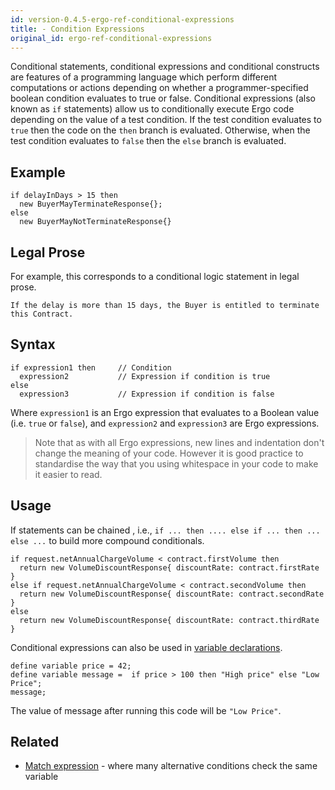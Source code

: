 ```yaml
---
id: version-0.4.5-ergo-ref-conditional-expressions
title: - Condition Expressions
original_id: ergo-ref-conditional-expressions
---
```


Conditional statements, conditional expressions and conditional constructs are features of a programming language which perform different computations or actions depending on whether a programmer-specified boolean condition evaluates to true or false.  Conditional expressions (also known as `if` statements) allow us to conditionally execute Ergo code depending on the value of a test condition. If the test condition evaluates to `true` then the code on the `then` branch is evaluated. Otherwise, when the test condition evaluates to `false` then the `else` branch is evaluated.

Example
-------

``` {.sourceCode .js}
if delayInDays > 15 then
  new BuyerMayTerminateResponse{};
else 
  new BuyerMayNotTerminateResponse{}
```

Legal Prose
-----------

For example, this corresponds to a conditional logic statement in legal
prose.

    If the delay is more than 15 days, the Buyer is entitled to terminate this Contract.

Syntax
------

    if expression1 then     // Condition
      expression2           // Expression if condition is true
    else
      expression3           // Expression if condition is false

Where `expression1` is an Ergo expression that evaluates to a Boolean
value (i.e. `true` or `false`), and `expression2` and `expression3` are
Ergo expressions.

> Note that as with all Ergo expressions, new lines and indentation
> don't change the meaning of your code. However it is good practice to
> standardise the way that you using whitespace in your code to make it
> easier to read.

Usage
-----

If statements can be chained , i.e., `if ... then .... else if ... then ... else ...` to build more compound conditionals.

``` {.sourceCode .js}
if request.netAnnualChargeVolume < contract.firstVolume then
  return new VolumeDiscountResponse{ discountRate: contract.firstRate }
else if request.netAnnualChargeVolume < contract.secondVolume then 
  return new VolumeDiscountResponse{ discountRate: contract.secondRate }
else 
  return new VolumeDiscountResponse{ discountRate: contract.thirdRate }
```

Conditional expressions can also be used in [variable declarations](ergo-variable-declarations.md).

``` {.sourceCode .js}
define variable price = 42;
define variable message =  if price > 100 then "High price" else "Low Price";
message;
```

The value of message after running this code will be `"Low Price"`.

Related
-------

-   [Match expression](ergo-ref-match-expressions.md) - where many
    alternative conditions check the same variable
